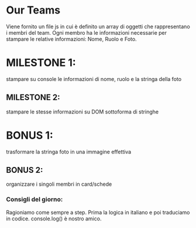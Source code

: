 # Our Teams

Viene fornito un file js in cui è definito un array di oggetti che rappresentano i membri del team.
Ogni membro ha le informazioni necessarie per stampare le relative informazioni: Nome, Ruolo e Foto.

# MILESTONE 1:
stampare su console le informazioni di nome, ruolo e la stringa della foto

## MILESTONE 2:
stampare le stesse informazioni su DOM sottoforma di stringhe

# BONUS 1:
trasformare la stringa foto in una immagine effettiva

## BONUS 2:
organizzare i singoli membri in card/schede


### Consigli del giorno:
Ragioniamo come sempre a step.
Prima la logica in italiano e poi traduciamo in codice.
console.log() è nostro amico.

